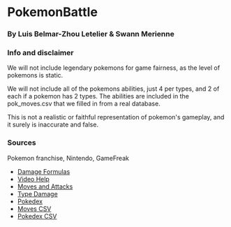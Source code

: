 # PokemonBattle
### By Luis Belmar-Zhou Letelier & Swann Merienne

### Info and disclaimer
We will not include legendary pokemons for game fairness, as the level of pokemons is static.

We will not include all of the pokemons abilities, just 4 per types, and 2 of each if a pokemon has 2 types.
The abilities are included in the pok_moves.csv that we filled in from a real database.

This is not a realistic or faithful representation of pokemon's gameplay, and it surely is inaccurate and false.

### Sources
Pokemon franchise, Nintendo, GameFreak

- [Damage Formulas](https://bulbapedia.bulbagarden.net/wiki/Damage)
- [Video Help](https://www.youtube.com/watch?v=Pbs6jQZrZA4)
- [Moves and Attacks](https://pokemondb.net/move/all)
- [Type Damage](https://pokemondb.net/type)
- [Pokedex](https://pokemondb.net/pokedex/national)
- [Moves CSV](https://docs.google.com/spreadsheets/d/1U4qhumcTnkObicnnsfjgXcnLyhv6J407dGyIERttbDE/edit?usp=sharing)
- [Pokedex CSV](https://docs.google.com/spreadsheets/d/1fcZ4xpDpcgP08px3WtWoa4xdMKXBfBeNmmFhK7DEg70/edit?usp=sharing)
